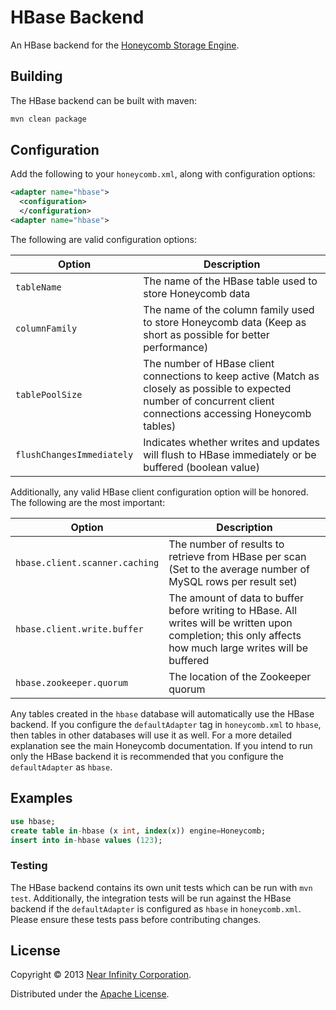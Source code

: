 # HBase Backend

An HBase backend for the [Honeycomb Storage Engine](https://www.github.com/nearinfinity/honeycomb).

## Building

The HBase backend can be built with maven:

```Bash
mvn clean package
```

## Configuration

Add the following to your `honeycomb.xml`, along with configuration options:

```XML
<adapter name="hbase">
  <configuration>
  </configuration>
<adapter name="hbase">
```

The following are valid configuration options:

| Option         | Description   |
| -------------- | ------------- |
| `tableName`    | The name of the HBase table used to store Honeycomb data |
| `columnFamily` | The name of the column family used to store Honeycomb data (Keep as short as possible for better performance) |
| `tablePoolSize` | The number of HBase client connections to keep active (Match as closely as possible to expected number of concurrent client connections accessing Honeycomb tables) |
| `flushChangesImmediately` | Indicates whether writes and updates will flush to HBase immediately or be buffered (boolean value) |

Additionally, any valid HBase client configuration option will be honored.  The following are the most important:

| Option         | Description   |
| -------------- | ------------- |
| `hbase.client.scanner.caching` | The number of results to retrieve from HBase per scan (Set to the average number of MySQL rows per result set) |
| `hbase.client.write.buffer` | The amount of data to buffer before writing to HBase.  All writes will be written upon completion; this only affects how much large writes will be buffered |
| `hbase.zookeeper.quorum` | The location of the Zookeeper quorum |

Any tables created in the `hbase` database will automatically use the HBase backend.  If you configure the `defaultAdapter` tag in `honeycomb.xml` to `hbase`, then tables in other databases will use it as well.  For a more detailed explanation see the main Honeycomb documentation.  If you intend to run only the HBase backend it is recommended that you configure the `defaultAdapter` as `hbase`.

## Examples

```sql
use hbase;
create table in-hbase (x int, index(x)) engine=Honeycomb;
insert into in-hbase values (123);
```

### Testing

The HBase backend contains its own unit tests which can be run with `mvn test`.  Additionally, the integration tests will be run against the HBase backend if the `defaultAdapter` is configured as `hbase` in `honeycomb.xml`.  Please ensure these tests pass before contributing changes.

## License

Copyright © 2013 [Near Infinity Corporation](https://www.nearinfinity.com).

Distributed under the [Apache License](https://www.apache.org/licenses/LICENSE-2.0.html).
